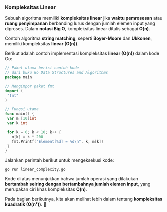 ### Kompleksitas Linear  
Sebuah algoritma memiliki **kompleksitas linear** jika **waktu pemrosesan** atau **ruang penyimpanan** berbanding lurus dengan jumlah elemen input yang diproses. Dalam **notasi Big O**, kompleksitas linear ditulis sebagai **O(n)**.  

Contoh algoritma **string matching**, seperti **Boyer-Moore** dan **Ukkonen**, memiliki kompleksitas **linear (O(n))**.  

Berikut adalah contoh implementasi kompleksitas **linear (O(n))** dalam kode Go:  

```go
// Paket utama berisi contoh kode
// dari buku Go Data Structures and Algorithms
package main

// Mengimpor paket fmt
import (
 "fmt"
)

// Fungsi utama
func main() {
 var m [10]int
 var k int

 for k = 0; k < 10; k++ {
   m[k] = k * 200
   fmt.Printf("Element[%d] = %d\n", k, m[k])
 }
}
```
Jalankan perintah berikut untuk mengeksekusi kode:  
```
go run linear_complexity.go
```
Kode di atas menunjukkan bahwa jumlah operasi yang dilakukan **bertambah seiring dengan bertambahnya jumlah elemen input**, yang merupakan ciri khas kompleksitas **O(n)**.  

Pada bagian berikutnya, kita akan melihat lebih dalam tentang **kompleksitas kuadratik (O(n²))**. 🚀
